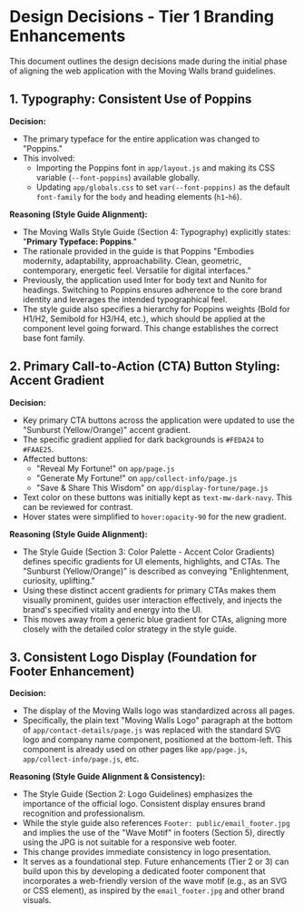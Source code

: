 # Design Decisions - Tier 1 Branding Enhancements

This document outlines the design decisions made during the initial phase of aligning the web application with the Moving Walls brand guidelines.

## 1. Typography: Consistent Use of Poppins

**Decision:**
*   The primary typeface for the entire application was changed to "Poppins."
*   This involved:
    *   Importing the Poppins font in `app/layout.js` and making its CSS variable (`--font-poppins`) available globally.
    *   Updating `app/globals.css` to set `var(--font-poppins)` as the default `font-family` for the `body` and heading elements (`h1`-`h6`).

**Reasoning (Style Guide Alignment):**
*   The Moving Walls Style Guide (Section 4: Typography) explicitly states: "**Primary Typeface: Poppins**."
*   The rationale provided in the guide is that Poppins "Embodies modernity, adaptability, approachability. Clean, geometric, contemporary, energetic feel. Versatile for digital interfaces."
*   Previously, the application used Inter for body text and Nunito for headings. Switching to Poppins ensures adherence to the core brand identity and leverages the intended typographical feel.
*   The style guide also specifies a hierarchy for Poppins weights (Bold for H1/H2, Semibold for H3/H4, etc.), which should be applied at the component level going forward. This change establishes the correct base font family.

## 2. Primary Call-to-Action (CTA) Button Styling: Accent Gradient

**Decision:**
*   Key primary CTA buttons across the application were updated to use the "Sunburst (Yellow/Orange)" accent gradient.
*   The specific gradient applied for dark backgrounds is `#FEDA24` to `#FAAE25`.
*   Affected buttons:
    *   "Reveal My Fortune!" on `app/page.js`
    *   "Generate My Fortune!" on `app/collect-info/page.js`
    *   "Save & Share This Wisdom" on `app/display-fortune/page.js`
*   Text color on these buttons was initially kept as `text-mw-dark-navy`. This can be reviewed for contrast.
*   Hover states were simplified to `hover:opacity-90` for the new gradient.

**Reasoning (Style Guide Alignment):**
*   The Style Guide (Section 3: Color Palette - Accent Color Gradients) defines specific gradients for UI elements, highlights, and CTAs. The "Sunburst (Yellow/Orange)" is described as conveying "Enlightenment, curiosity, uplifting."
*   Using these distinct accent gradients for primary CTAs makes them visually prominent, guides user interaction effectively, and injects the brand's specified vitality and energy into the UI.
*   This moves away from a generic blue gradient for CTAs, aligning more closely with the detailed color strategy in the style guide.

## 3. Consistent Logo Display (Foundation for Footer Enhancement)

**Decision:**
*   The display of the Moving Walls logo was standardized across all pages.
*   Specifically, the plain text "Moving Walls Logo" paragraph at the bottom of `app/contact-details/page.js` was replaced with the standard SVG logo and company name component, positioned at the bottom-left. This component is already used on other pages like `app/page.js`, `app/collect-info/page.js`, etc.

**Reasoning (Style Guide Alignment & Consistency):**
*   The Style Guide (Section 2: Logo Guidelines) emphasizes the importance of the official logo. Consistent display ensures brand recognition and professionalism.
*   While the style guide also references `Footer: public/email_footer.jpg` and implies the use of the "Wave Motif" in footers (Section 5), directly using the JPG is not suitable for a responsive web footer.
*   This change provides immediate consistency in logo presentation.
*   It serves as a foundational step. Future enhancements (Tier 2 or 3) can build upon this by developing a dedicated footer component that incorporates a web-friendly version of the wave motif (e.g., as an SVG or CSS element), as inspired by the `email_footer.jpg` and other brand visuals.
